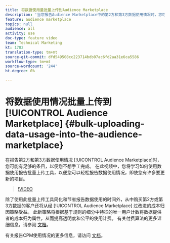 ```yaml
---
title: 将数据使用量批量上传到Audience Marketplace
description: '当您报告Audience Marketplace中的第2方和第3方数据使用情况时，您可能有足够的条目，以便您不想手工完成。 在此视频中，您将学习如何使用数据使用报告批量上传工具，以便您可以轻松报告数据使用情况，即使您有许多要更新的项目。 '
feature: audience marketplace
topics: null
audience: all
activity: use
doc-type: feature video
team: Technical Marketing
kt: 1782
translation-type: tm+mt
source-git-commit: dfd549508cc223714bdb07ac6fd2aa31e6ca5586
workflow-type: tm+mt
source-wordcount: '244'
ht-degree: 0%

---
```



# 将数据使用情况批量上传到 [!UICONTROL Audience Marketplace] {#bulk-uploading-data-usage-into-the-audience-marketplace}

在报告第2方和第3方数据使用情况 [!UICONTROL Audience Marketplace]时，您可能有足够的条目，以便您不想手工完成。 在此视频中，您将学习如何使用数据使用报告批量上传工具，以便您可以轻松报告数据使用情况，即使您有许多要更新的项目。

>[!VIDEO](https://video.tv.adobe.com/v/25521/?quality=12)

除了使用此批量上传工具简化和节省报告数据使用的时间外，从中购买第2方或第3方数据的客户还将从经 [!UICONTROL Audience Marketplace] 过改进的成本归因策略受益。 此新策略将根据基于规则的细分中特征的唯一用户计数将数据提供者的成本归为属性，从而提高透明度和公平的使用计费。
有关付费算法的更多详细信息，请参阅 [文档](https://experiencecloud.adobe.com/resources/help/en_US/aam/marketplace_cpm_billing.html)。

有关报告CPM使用情况的更多信息，请访问 [文档](https://experiencecloud.adobe.com/resources/help/en_US/aam/t_marketplace_report_cpm_usage.html)。